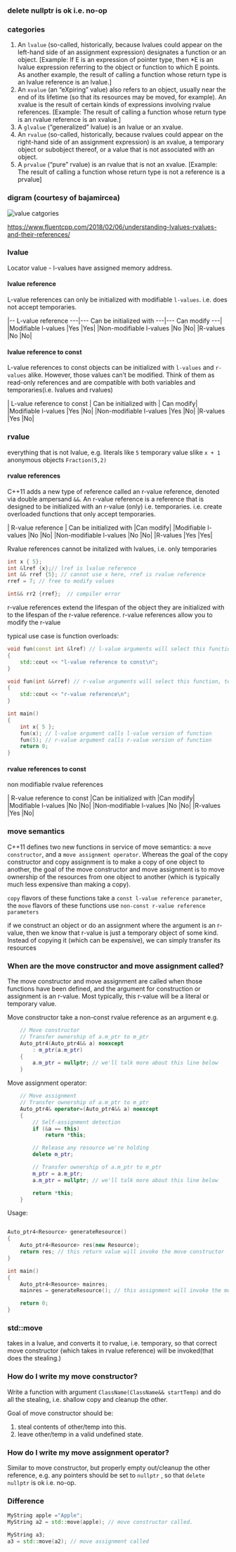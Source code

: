 
### delete nullptr is ok i.e. no-op


### categories 
1. An `lvalue` (so-called, historically, because lvalues could appear on the left-hand side of an assignment expression) designates a function or an object. [Example: If E is an expression of pointer type, then *E is an lvalue expression referring to the object or function to which E points. As another example, the result of calling a function whose return type is an lvalue reference is an lvalue.]
2. An `xvalue` (an “eXpiring” value) also refers to an object, usually near the end of its lifetime (so that its resources may be moved, for example). An xvalue is the result of certain kinds of expressions involving rvalue references. [Example: The result of calling a function whose return type is an rvalue reference is an xvalue.]
3. A `glvalue` (“generalized” lvalue) is an lvalue or an xvalue.
4. An `rvalue` (so-called, historically, because rvalues could appear on the right-hand side of an assignment expression) is an xvalue, a temporary object or subobject thereof, or a value that is not associated with an object.
5. A `prvalue` (“pure” rvalue) is an rvalue that is not an xvalue. [Example: The result of calling a function whose return type is not a reference is a prvalue]


### digram (courtesy of bajamircea)

![value catgories](images/value-categories.png "Value categories")



https://www.fluentcpp.com/2018/02/06/understanding-lvalues-rvalues-and-their-references/
### lvalue

Locator value - l-values have assigned memory address.

#### lvalue reference

L-value references can only be initialized with modifiable `l-values`. i.e. does not accept temporaries.

|-- L-value reference ---|---	Can be initialized with ---|--- Can modify ---|
|Modifiable l-values	|Yes	|Yes|
|Non-modifiable l-values	|No	|No|
|R-values	|No	|No|


#### lvalue reference to const 

L-value references to const objects can be initialized with `l-values` and `r-values` alike. However, those values can’t be modified. Think of them as read-only references and are compatible with both variables and temporaries(i.e. lvalues and rvalues)

| L-value reference to const	| Can be initialized with	| Can modify|
|Modifiable l-values	|Yes	|No|
|Non-modifiable l-values	|Yes	|No|
|R-values	|Yes	|No|

### rvalue

everything that is not lvalue, e.g.
literals like `5`
temporary value slike `x + 1`
anonymous objects `Fraction(5,2)`

#### rvalue references

C++11 adds a new type of reference called an r-value reference, denoted via double ampersand `&&`. 
An r-value reference is a reference that is designed to be initialized with an r-value (only) i.e. temporaries. i.e. create overloaded functions that only accept temporaries.

| R-value reference	| Can be initialized with	|Can modify|
|Modifiable l-values	|No	|No|
|Non-modifiable l-values	|No	|No|
|R-values	|Yes	|Yes|


Rvalue references cannot be initalized with lvalues, i.e. only temporaries
```cpp
int x { 5};
int &lref {x};// lref is lvalue reference
int && rref {5}; // cannot use x here, rref is rvalue reference
rref = 7; // free to modify values

int&& rr2 {rref};  // compiler error
```

r-value references extend the lifespan of the object they are initialized with to the lifespan of the r-value reference.
 r-value references allow you to modify the r-value

typical use case is function overloads:
```cpp
void fun(const int &lref) // l-value arguments will select this function
{
	std::cout << "l-value reference to const\n";
}

void fun(int &&rref) // r-value arguments will select this function, temporaries select this also this is modifiable so useful
{
	std::cout << "r-value reference\n";
}

int main()
{
	int x{ 5 };
	fun(x); // l-value argument calls l-value version of function
	fun(5); // r-value argument calls r-value version of function
	return 0;
}

```

#### rvalue references to const
non modifiable rvalue references

| R-value reference to const	|Can be initialized with	|Can modify|
|Modifiable l-values	|No	|No|
|Non-modifiable l-values	|No	|No|
|R-values	|Yes	|No|

### move semantics
C++11 defines two new functions in service of move semantics: a `move constructor`, and a `move assignment operator`. Whereas the goal of the copy constructor and copy assignment is to make a copy of one object to another, the goal of the move constructor and move assignment is to move ownership of the resources from one object to another (which is typically much less expensive than making a copy).

`copy` flavors of these functions take a `const l-value reference parameter`, 
the `move` flavors of these functions use `non-const r-value reference parameters`

if we construct an object or do an assignment where the argument is an r-value, then we know that r-value is just a temporary object of some kind. Instead of copying it (which can be expensive), we can simply transfer its resources

### When are the move constructor and move assignment called?

The move constructor and move assignment are called when those functions have been defined, and the argument for construction or assignment is an r-value. Most typically, this r-value will be a literal or temporary value.

Move constructor take a non-const rvalue reference as an argument
e.g.

```cpp
	// Move constructor
	// Transfer ownership of a.m_ptr to m_ptr
	Auto_ptr4(Auto_ptr4&& a) noexcept
		: m_ptr(a.m_ptr)
	{
		a.m_ptr = nullptr; // we'll talk more about this line below
	}
```
Move assignment operator:
```cpp
	// Move assignment
	// Transfer ownership of a.m_ptr to m_ptr
	Auto_ptr4& operator=(Auto_ptr4&& a) noexcept
	{
		// Self-assignment detection
		if (&a == this)
			return *this;

		// Release any resource we're holding
		delete m_ptr;

		// Transfer ownership of a.m_ptr to m_ptr
		m_ptr = a.m_ptr;
		a.m_ptr = nullptr; // we'll talk more about this line below

		return *this;
	}
```
Usage:
```cpp

Auto_ptr4<Resource> generateResource()
{
	Auto_ptr4<Resource> res(new Resource);
	return res; // this return value will invoke the move constructor
}

int main()
{
	Auto_ptr4<Resource> mainres;
	mainres = generateResource(); // this assignment will invoke the move assignment

	return 0;
}
```


### std::move

takes in a lvalue, and converts it to rvalue, i.e. temporary, so that correct 
move constructor (which takes in rvalue reference) will be invoked(that does the stealing.)

### How do I write my move constructor?

Write a function with argument `ClassName(ClassName&& startTemp)` and do all the 
stealing, i.e. shallow copy and cleanup the other.

Goal of move constructor should be:
1. steal contents of other/temp into this.
2. leave other/temp in a valid undefined state.

### How do I write my move assignment operator?

Similar to move constructor, but properly empty out/cleanup the other reference, 
e.g. any pointers should be set to `nullptr` , so that `delete nullptr` is ok i.e. no-op.

### Difference

```cpp
MyString apple ="Apple";
MyString a2 = std::move(apple); // move constructor called.

MyString a3;
a3 = std::move(a2); // move assignment called  
```
